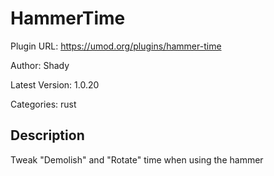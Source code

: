 # HammerTime

Plugin URL: https://umod.org/plugins/hammer-time

Author: Shady

Latest Version: 1.0.20

Categories: rust

## Description

Tweak "Demolish" and "Rotate" time when using the hammer
